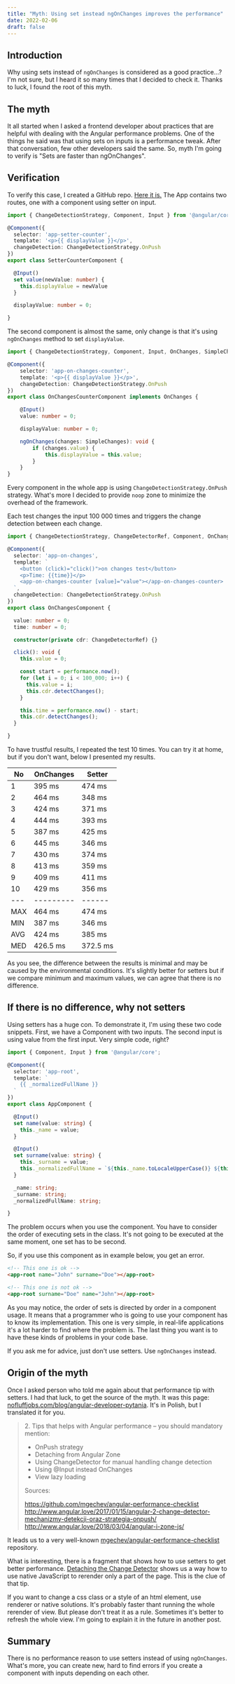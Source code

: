 ```yaml
---
title: "Myth: Using set instead ngOnChanges improves the performance"
date: 2022-02-06
draft: false
---
```


## Introduction

Why using sets instead of `ngOnChanges` is considered as a good practice...?
I'm not sure, but I heard it so many times that I decided to check it.
Thanks to luck, I found the root of this myth.

## The myth

It all started
when I asked a frontend developer about practices
that are helpful with dealing with the Angular performance problems.
One of the things he said was that using sets on inputs is a performance tweak.
After that conversation, few other developers said the same.
So, myth I'm going to verify is "Sets are faster than ngOnChanges".

## Verification

To verify this case, I created a GitHub repo.
[Here it is.](https://github.com/galczo5/experiment-setters)
The App contains two routes, one with a component using setter on input.

``` typescript
import { ChangeDetectionStrategy, Component, Input } from '@angular/core';

@Component({
  selector: 'app-setter-counter',
  template: '<p>{{ displayValue }}</p>',
  changeDetection: ChangeDetectionStrategy.OnPush
})
export class SetterCounterComponent {

  @Input()
  set value(newValue: number) {
    this.displayValue = newValue
  }

  displayValue: number = 0; 

}
```

The second component is almost the same, only change is that it's using `ngOnChanges` method to set `displayValue`.

``` typescript
import { ChangeDetectionStrategy, Component, Input, OnChanges, SimpleChanges } from '@angular/core';

@Component({
    selector: 'app-on-changes-counter',
    template: '<p>{{ displayValue }}</p>',
    changeDetection: ChangeDetectionStrategy.OnPush
})
export class OnChangesCounterComponent implements OnChanges {

    @Input()
    value: number = 0;

    displayValue: number = 0;

    ngOnChanges(changes: SimpleChanges): void {
        if (changes.value) {
            this.displayValue = this.value;
        }
    }
}
```

Every component in the whole app is using `ChangeDetectionStrategy.OnPush` strategy.
What's more I decided to provide `noop` zone to minimize the overhead of the framework.

Each test changes the input 100 000 times and triggers the change detection between each change.

``` typescript
import { ChangeDetectionStrategy, ChangeDetectorRef, Component, OnChanges, OnInit, SimpleChanges } from '@angular/core';

@Component({
  selector: 'app-on-changes',
  template: `
    <button (click)="click()">on changes test</button>
    <p>Time: {{time}}</p>
    <app-on-changes-counter [value]="value"></app-on-changes-counter>
  `,
  changeDetection: ChangeDetectionStrategy.OnPush
})
export class OnChangesComponent {

  value: number = 0;
  time: number = 0;

  constructor(private cdr: ChangeDetectorRef) {}

  click(): void {
    this.value = 0;

    const start = performance.now();
    for (let i = 0; i < 100_000; i++) {
      this.value = i;
      this.cdr.detectChanges();
    }

    this.time = performance.now() - start;
    this.cdr.detectChanges();
  }

}
```

To have trustful results, I repeated the test 10 times.
You can try it at home, but if you don't want, below I presented my results.

| No  | OnChanges | Setter   |
|-----|-----------|----------|
| 1   | 395 ms    | 474 ms   |
| 2   | 464 ms    | 348 ms   |
| 3   | 424 ms    | 371 ms   |
| 4   | 444 ms    | 393 ms   |
| 5   | 387 ms    | 425 ms   |
| 6   | 445 ms    | 346 ms   |
| 7   | 430 ms    | 374 ms   |
| 8   | 413 ms    | 359 ms   |
| 9   | 409 ms    | 411 ms   |
| 10  | 429 ms    | 356 ms   |
| --- | --------- | ------   |
| MAX | 464 ms    | 474 ms   |
| MIN | 387 ms    | 346 ms   |
| AVG | 424 ms    | 385 ms   |
| MED | 426.5 ms  | 372.5 ms |

As you see, the difference between the results is minimal and may be caused by the environmental conditions.
It's slightly better for setters but if we compare minimum and maximum values, we can agree that there is no difference.

## If there is no difference, why not setters

Using setters has a huge con. To demonstrate it, I'm using these two code snippets.
First, we have a Component with two inputs.
The second input is using value from the first input.
Very simple code, right?

``` typescript
import { Component, Input } from '@angular/core';

@Component({
  selector: 'app-root',
  template: `
    {{ _normalizedFullName }}
  `
})
export class AppComponent {

  @Input()
  set name(value: string) {
    this._name = value;
  }

  @Input()
  set surname(value: string) {
    this._surname = value;
    this._normalizedFullName = `${this._name.toLocaleUpperCase()} ${this._surname.toLocaleUpperCase()}`
  }

  _name: string;
  _surname: string;
  _normalizedFullName: string;

}
```

The problem occurs when you use the component.
You have to consider the order of executing sets in the class.
It's not going to be executed at the same moment, one set has to be second.

So, if you use this component as in example below, you get an error.

```html
<!-- This one is ok -->
<app-root name="John" surname="Doe"></app-root>

<!-- This one is not ok -->
<app-root surname="Doe" name="John"></app-root>
```

As you may notice, the order of sets is directed by order in a component usage. 
It means that a programmer who is going to use your component has to know its implementation.
This one is very simple, in real-life applications it's a lot harder to find where the problem is.
The last thing you want is to have these kinds of problems in your code base.

If you ask me for advice, just don't use setters. Use `ngOnChanges` instead.

## Origin of the myth

Once I asked person who told me again about that performance tip with setters.
I had that luck, to get the source of the myth.
It was this page: [nofluffjobs.com/blog/angular-developer-pytania](https://nofluffjobs.com/blog/angular-developer-pytania/).
It's in Polish, but I translated it for you.

<blockquote>
2. Tips that helps with Angular performance – you should mandatory mention:

- OnPush strategy
- Detaching from Angular Zone
- Using ChangeDetector for manual handling change detection
- Using @Input instead OnChanges
- View lazy loading

Sources:

https://github.com/mgechev/angular-performance-checklist
http://www.angular.love/2017/01/15/angular-2-change-detector-mechanizmy-detekcji-oraz-strategia-onpush/
http://www.angular.love/2018/03/04/angular-i-zone-js/
</blockquote>

It leads us to a very well-known
[mgechev/angular-performance-checklist](https://github.com/mgechev/angular-performance-checklist) repository.

What is interesting, there is a fragment that shows how to use setters to get better performance.
[Detaching the Change Detector](https://github.com/mgechev/angular-performance-checklist#detaching-the-change-detector) shows us a way
how to use native JavaScript to rerender only a part of the page.
This is the clue of that tip. 

If you want to change a css class or a style of an html element, use renderer or native solutions.
It's probably faster thant running the whole rerender of view.
But please don't treat it as a rule.
Sometimes it's better to refresh the whole view.
I'm going to explain it in the future in another post.

## Summary

There is no performance reason to use setters instead of using `ngOnChanges`.
What's more, you can create new, hard to find errors if you create a component with inputs depending on each other.

